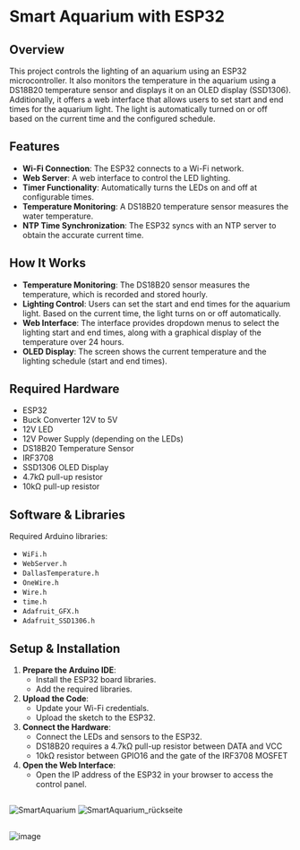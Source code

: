 # Smart Aquarium with ESP32

## Overview
This project controls the lighting of an aquarium using an ESP32 microcontroller. It also monitors the temperature in the aquarium using a DS18B20 temperature sensor and displays it on an OLED display (SSD1306). Additionally, it offers a web interface that allows users to set start and end times for the aquarium light. The light is automatically turned on or off based on the current time and the configured schedule.

## Features
- **Wi-Fi Connection**: The ESP32 connects to a Wi-Fi network.
- **Web Server**: A web interface to control the LED lighting.
- **Timer Functionality**: Automatically turns the LEDs on and off at configurable times.
- **Temperature Monitoring**: A DS18B20 temperature sensor measures the water temperature.
- **NTP Time Synchronization**: The ESP32 syncs with an NTP server to obtain the accurate current time.

## How It Works
- **Temperature Monitoring**: The DS18B20 sensor measures the temperature, which is recorded and stored hourly.
- **Lighting Control**: Users can set the start and end times for the aquarium light. Based on the current time, the light turns on or off automatically.
- **Web Interface**: The interface provides dropdown menus to select the lighting start and end times, along with a graphical display of the temperature over 24 hours.
- **OLED Display**: The screen shows the current temperature and the lighting schedule (start and end times).

## Required Hardware
- ESP32
- Buck Converter 12V to 5V 
- 12V LED
- 12V Power Supply (depending on the LEDs)
- DS18B20 Temperature Sensor
- IRF3708
- SSD1306 OLED Display
- 4.7kΩ pull-up resistor
- 10kΩ pull-up resistor

## Software & Libraries
Required Arduino libraries:
- `WiFi.h`
- `WebServer.h`
- `DallasTemperature.h`
- `OneWire.h`
- `Wire.h`
- `time.h`
- `Adafruit_GFX.h`
- `Adafruit_SSD1306.h`

## Setup & Installation
1. **Prepare the Arduino IDE**:
   - Install the ESP32 board libraries.
   - Add the required libraries.
2. **Upload the Code**:
   - Update your Wi-Fi credentials.
   - Upload the sketch to the ESP32.
3. **Connect the Hardware**:
   - Connect the LEDs and sensors to the ESP32.
   - DS18B20 requires a 4.7kΩ pull-up resistor between DATA and VCC
   - 10kΩ resistor between GPIO16 and the gate of the IRF3708 MOSFET
4. **Open the Web Interface**:
   - Open the IP address of the ESP32 in your browser to access the control panel.

##
![SmartAquarium](https://github.com/user-attachments/assets/ec97f29c-efd0-41ce-901f-fd5413b42e33)
![SmartAquarium_rückseite](https://github.com/user-attachments/assets/1c4a280e-f600-414a-b95d-9bd2e2317a92)

## 
![image](https://github.com/user-attachments/assets/a1b1169d-eb25-4af0-9cf1-22fc8773d1b1)

